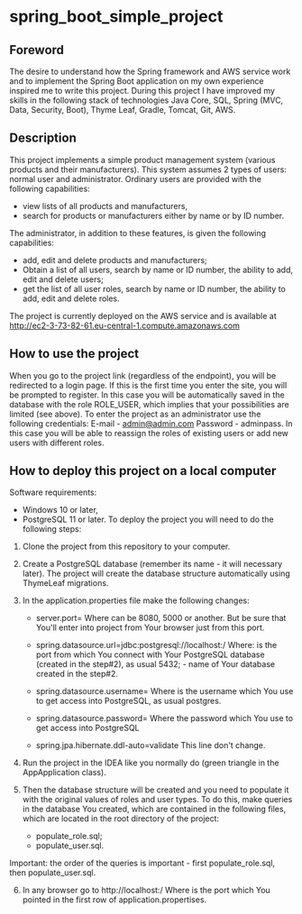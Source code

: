 # **spring_boot_simple_project**

## **Foreword**

The desire to understand how the Spring framework and AWS  service work and to implement the Spring Boot application on my own experience inspired me to write this project. During this project I have improved my skills in the following stack of technologies Java Core, SQL, Spring (MVC, Data, Security, Boot), Thyme Leaf, Gradle, Tomcat, Git, AWS.

## **Description**

This project implements a simple product management system (various products and their manufacturers).
This system assumes 2 types of users: normal user and administrator.
Ordinary users are provided with the following capabilities: 
- view lists of all products and manufacturers,
- search for products or manufacturers either by name or by ID number.

The administrator, in addition to these features, is given the following capabilities:
- add, edit and delete products and manufacturers; 
- Obtain a list of all users, search by name or ID number, the ability to add, edit and delete users; 
- get the list of all user roles, search by name or ID number, the ability to add, edit and delete roles.

The project is currently deployed on the AWS service and is available at
http://ec2-3-73-82-61.eu-central-1.compute.amazonaws.com

## **How to use the project**

When you go to the project link (regardless of the endpoint), you will be redirected to a login page.
If this is the first time you enter the site, you will be prompted to register. In this case you will be automatically saved in the database with the role ROLE_USER, which implies that your possibilities are limited (see above).
To enter the project as an administrator use the following credentials:
E-mail - admin@admin.com
Password - adminpass.
In this case you will be able to reassign the roles of existing users or add new users with different roles.

## **How to deploy this project on a local computer**

Software requirements:
- Windows 10 or later,
- PostgreSQL 11 or later.
To deploy the project you will need to do the following steps:
1.	Clone the project from this repository to your computer.
2.	Create a PostgreSQL database (remember its name - it will necessary  later). The project will create the database structure automatically using ThymeLeaf migrations.
3.	In the application.properties file make the following changes:
    - server.port=<your port>
     Where <your port> can be 8080, 5000 or another. But be sure that You'll enter into project from Your browser just from this port. 
    - spring.datasource.url=jdbc:postgresql://localhost:<your port>/<your database>
	Where:
              <your port> is the port from which You connect with Your PostgreSQL database (created in the step#2), as usual 5432;
              <your database> - name of Your database created in the step#2.

    - spring.datasource.username=<usernmame>
	   Where <usernmame> is the username which You use to get access into PostgreSQL, as usual postgres.

    - spring.datasource.password=<password>
           Where <password> the password which You use to get access into PostgreSQL

    - spring.jpa.hibernate.ddl-auto=validate
This line don't change.

4.	Run the project in the IDEA like you normally do (green triangle in the AppApplication class).

5.	Then the database structure will be created and you need to populate it with the original values of roles and user types.
To do this, make queries in the database You created, which are contained in the following files, which are located in the root directory of the project:
	- populate_role.sql;
	- populate_user.sql.

Important: the order of the queries is important - first populate_role.sql, then populate_user.sql.

6.	In any browser go to http://localhost:<Your port>/
 Where <your port> is the port which You pointed in the first row of application.propertises.

